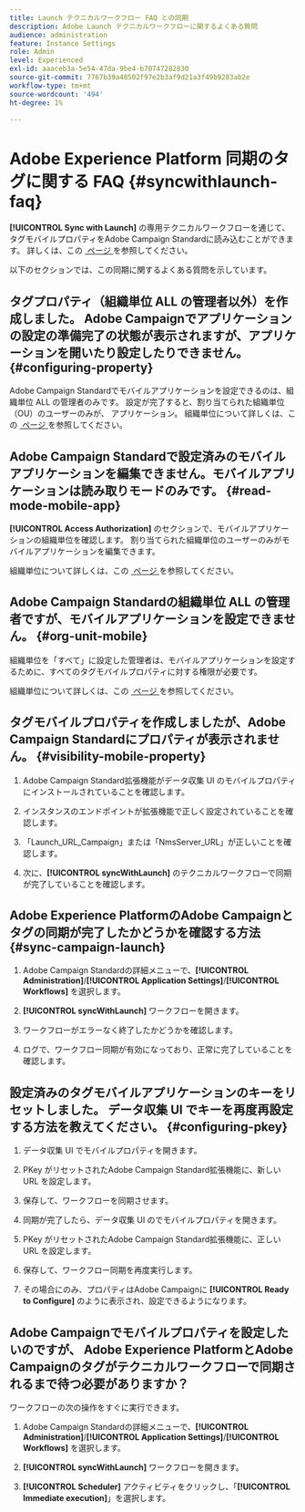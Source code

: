 ```yaml
---
title: Launch テクニカルワークフロー FAQ との同期
description: Adobe Launch テクニカルワークフローに関するよくある質問
audience: administration
feature: Instance Settings
role: Admin
level: Experienced
exl-id: aaaceb3a-5e54-47da-9be4-b70747282830
source-git-commit: 7767b39a48502f97e2b3af9d21a3f49b9283ab2e
workflow-type: tm+mt
source-wordcount: '494'
ht-degree: 1%

---
```


# Adobe Experience Platform 同期のタグに関する FAQ {#syncwithlaunch-faq}

**[!UICONTROL Sync with Launch]** の専用テクニカルワークフローを通じて、タグモバイルプロパティをAdobe Campaign Standardに読み込むことができます。 詳しくは、この [&#x200B; ページ &#x200B;](../../administration/using/technical-workflows.md) を参照してください。

以下のセクションでは、この同期に関するよくある質問を示しています。

## タグプロパティ（組織単位 ALL の管理者以外）を作成しました。 Adobe Campaignでアプリケーションの設定の準備完了の状態が表示されますが、アプリケーションを開いたり設定したりできません。 {#configuring-property}

Adobe Campaign Standardでモバイルアプリケーションを設定できるのは、組織単位 ALL の管理者のみです。 設定が完了すると、割り当てられた組織単位（OU）のユーザーのみが、
アプリケーション。 組織単位について詳しくは、この [&#x200B; ページ &#x200B;](../../administration/using/organizational-units.md) を参照してください。

## Adobe Campaign Standardで設定済みのモバイルアプリケーションを編集できません。モバイルアプリケーションは読み取りモードのみです。 {#read-mode-mobile-app}

**[!UICONTROL Access Authorization]** のセクションで、モバイルアプリケーションの組織単位を確認します。 割り当てられた組織単位のユーザーのみがモバイルアプリケーションを編集できます。

組織単位について詳しくは、この [&#x200B; ページ &#x200B;](../../administration/using/organizational-units.md) を参照してください。

## Adobe Campaign Standardの組織単位 ALL の管理者ですが、モバイルアプリケーションを設定できません。 {#org-unit-mobile}

組織単位を「すべて」に設定した管理者は、モバイルアプリケーションを設定するために、すべてのタグモバイルプロパティに対する権限が必要です。

組織単位について詳しくは、この [&#x200B; ページ &#x200B;](../../administration/using/organizational-units.md) を参照してください。

## タグモバイルプロパティを作成しましたが、Adobe Campaign Standardにプロパティが表示されません。 {#visibility-mobile-property}

1. Adobe Campaign Standard拡張機能がデータ収集 UI のモバイルプロパティにインストールされていることを確認します。

1. インスタンスのエンドポイントが拡張機能で正しく設定されていることを確認します。

1. 「Launch_URL_Campaign」または「NmsServer_URL」が正しいことを確認します。

1. 次に、**[!UICONTROL syncWithLaunch]** のテクニカルワークフローで同期が完了していることを確認します。

## Adobe Experience PlatformのAdobe Campaignとタグの同期が完了したかどうかを確認する方法 {#sync-campaign-launch}

1. Adobe Campaign Standardの詳細メニューで、**[!UICONTROL Administration]**/**[!UICONTROL Application Settings]**/**[!UICONTROL Workflows]** を選択します。

1. **[!UICONTROL syncWithLaunch]** ワークフローを開きます。

1. ワークフローがエラーなく終了したかどうかを確認します。

1. ログで、ワークフロー同期が有効になっており、正常に完了していることを確認します。

## 設定済みのタグモバイルアプリケーションのキーをリセットしました。 データ収集 UI でキーを再度再設定する方法を教えてください。 {#configuring-pkey}

1. データ収集 UI でモバイルプロパティを開きます。

1. PKey がリセットされたAdobe Campaign Standard拡張機能に、新しい URL を設定します。

1. 保存して、ワークフローを同期させます。

1. 同期が完了したら、データ収集 UI のでモバイルプロパティを開きます。

1. PKey がリセットされたAdobe Campaign Standard拡張機能に、正しい URL を設定します。

1. 保存して、ワークフロー同期を再度実行します。

1. その場合にのみ、プロパティはAdobe Campaignに **[!UICONTROL Ready to Configure]** のように表示され、設定できるようになります。

## Adobe Campaignでモバイルプロパティを設定したいのですが、 Adobe Experience PlatformとAdobe Campaignのタグがテクニカルワークフローで同期されるまで待つ必要がありますか？

ワークフローの次の操作をすぐに実行できます。

1. Adobe Campaign Standardの詳細メニューで、**[!UICONTROL Administration]**/**[!UICONTROL Application Settings]**/**[!UICONTROL Workflows]** を選択します。

1. **[!UICONTROL syncWithLaunch]** ワークフローを開きます。

1. **[!UICONTROL Scheduler]** アクティビティをクリックし、「**[!UICONTROL Immediate execution]**」を選択します。
